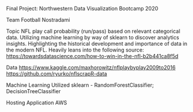 Final Project: Northwestern Data Visualization Bootcamp 2020

Team Football Nostradami

Topic
NFL play call probability (run/pass) based on relevant categorical data. Utilizing machine learning by way of sklearn to discover analytics insights. Highlighting the historical development and importance of data in the modern NFL. 
Heavily leans into the following source: 
https://towardsdatascience.com/how-to-win-in-the-nfl-b2b441ca8f5d

Data
https://www.kaggle.com/maxhorowitz/nflplaybyplay2009to2016
https://github.com/ryurko/nflscrapR-data

Machine Learning Utilized
sklearn - RandomForestClassifier; DecisionTreeClassifier

Hosting Application
AWS

